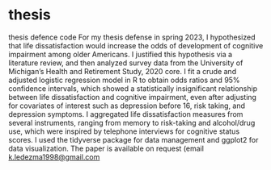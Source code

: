 # thesis
thesis defence code
For my thesis defense in spring 2023, I hypothesized that life dissatisfaction would increase the odds of development of cognitive impairment among older Americans. I justified this hypothesis via a literature review, and then analyzed survey data from the University of Michigan’s Health and Retirement Study, 2020 core. I fit a crude and adjusted logistic regression model in R to obtain odds ratios and 95% confidence intervals, which showed a statistically insignificant relationship between life dissatisfaction and cognitive impairment, even after adjusting for covariates of interest such as depression before 16, risk taking, and depression symptoms. I aggregated life dissatisfaction measures from several instruments, ranging from memory to risk-taking and alcohol/drug use, which were inspired by telephone interviews for cognitive status scores. I used the tidyverse package for data management and ggplot2 for data visualization. The paper is available on request (email k.ledezma1998@gmail.com
